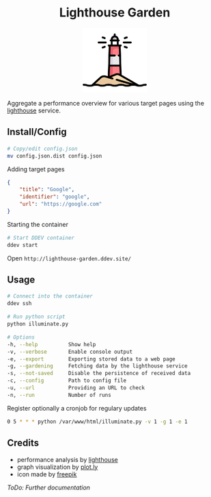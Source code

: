 <h1 align="center">Lighthouse Garden</h1>

<p align="center"><img src="./assets/tower.svg" alt="Lighthouse" width="150">
</p>

Aggregate a performance overview for various target pages using the [lighthouse](https://github.com/GoogleChrome/lighthouse) service. 

## Install/Config

```bash
# Copy/edit config.json
mv config.json.dist config.json
```

Adding target pages

```json
{
    "title": "Google",
    "identifier": "google",
    "url": "https://google.com"
}
```

Starting the container

```bash
# Start DDEV container
ddev start
```

Open `http://lighthouse-garden.ddev.site/`

## Usage

```bash
# Connect into the container
ddev ssh
```

```bash
# Run python script
python illuminate.py
```

```bash
# Options
-h, --help          Show help
-v, --verbose       Enable console output
-e, --export        Exporting stored data to a web page
-g, --gardening     Fetching data by the lighthouse service
-s, --not-saved     Disable the persistence of received data
-c, --config        Path to config file
-u, --url           Providing an URL to check
-n, --run           Number of runs
```

Register optionally a cronjob for regulary updates

```bash
0 5 * * * python /var/www/html/illuminate.py -v 1 -g 1 -e 1
```

## Credits

- performance analysis by [lighthouse](https://github.com/GoogleChrome/lighthouse)
- graph visualization by [plot.ly](https://plot.ly/javascript/)
- icon made by [freepik](https://www.flaticon.com/authors/freepik)

*ToDo: Further documentation*